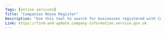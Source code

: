 ```yaml
---
Tags: [online services]
Title: "Companies House Register"
Description: "Use this tool to search for businesses registered with Companies House"
Link: https://find-and-update.company-information.service.gov.uk
---
```

